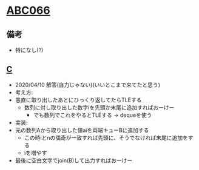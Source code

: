 # [ABC066](https://atcoder.jp/contests/abc066/tasks)

## 備考

- 特になし(?)

## [C](https://atcoder.jp/contests/abc066/tasks/arc077_a)

- 2020/04/10 解答(自力じゃない)(いいとこまで来てたと思う)
- 考え方:
- 愚直に取り出したあとにひっくり返してたらTLEする
  - 数列に対し取り出した数字iを先頭か末尾に追加すればおーけー
    - でも数列でこれをやるとTLEする -> dequeを使う
- 実装:
- 元の数列Aから取り出した値aiを両端キューBに追加する
  - この時iとnの偶奇が一致すれば先頭に、そうでなければ末尾に追加をする
  - iを増やす
- 最後に空白文字でjoin(B)して出力すればおーけー
